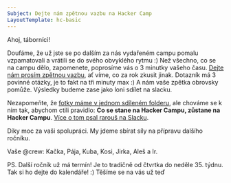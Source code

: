 ```yaml
---
Subject: Dejte nám zpětnou vazbu na Hacker Camp
LayoutTemplate: hc-basic
---
```


Ahoj, táborníci!

Doufáme, že už jste se po dalším za nás vydařeném campu pomalu vzpamatovali
a vrátili se do svého obvyklého rytmu :) Než všechno, co se na campu dělo, 
zapomenete, poprosíme vás o 3 minutky vašeho času. 
[Dejte nám prosím zpětnou vazbu](https://forms.gle/q2cJzpoL4e4wphk38), ať víme, co za rok zkusit jinak. 
Dotazník má 3 povinné otázky, je to fakt na tři minuty max :) 
A nám vaše zpětka obrovsky pomůže. Výsledky budeme zase jako loni sdílet na slacku.

Nezapomeňte, že [fotky máme v jednom sdíleném folderu](https://drive.google.com/drive/folders/1VmaQvtC8vOpq9O0mYQRygXOMbd0MtFeU?usp=drive_link), 
ale chováme se k nim tak, abychom ctili pravidlo: 
**Co se stane na Hacker Campu, zůstane na Hacker Campu**. 
[Více o tom psal rarouš na Slacku](https://hackercampworkspace.slack.com/archives/C01V4Q0AZ0U/p1693753462820249).

Díky moc za vaši spolupráci. My jdeme sbírat síly na přípravu dalšího ročníku.

Vaše @crew: Kačka, Pája, Kuba, Kosi, Jirka, Aleš a Ir.

PS. Další ročník už má termín! Je to tradičně od čtvrtka do neděle 35. týdnu. 
Tak si ho dejte do kalendáře! :) Těšíme se na vás už teď


